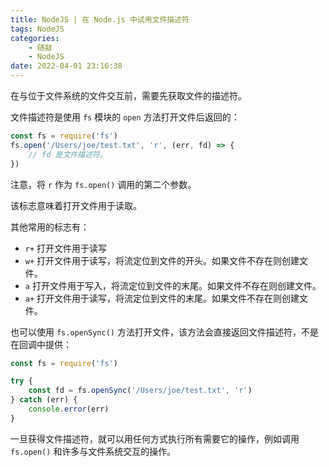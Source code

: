 ```yaml
---
title: NodeJS | 在 Node.js 中试用文件描述符
tags: NodeJS
categories:
    - 随敲
    - NodeJS
date: 2022-04-01 23:16:38
---
```


在与位于文件系统的文件交互前，需要先获取文件的描述符。

文件描述符是使用 `fs` 模块的 `open` 方法打开文件后返回的：

```js
const fs = require('fs')
fs.open('/Users/joe/test.txt', 'r', (err, fd) => {
    // fd 是文件描述符。
})
```

注意，将 `r` 作为 `fs.open()` 调用的第二个参数。

该标志意味着打开文件用于读取。

其他常用的标志有：

-   `r+` 打开文件用于读写
-   `w+` 打开文件用于读写，将流定位到文件的开头。如果文件不存在则创建文件。
-   `a` 打开文件用于写入，将流定位到文件的末尾。如果文件不存在则创建文件。
-   `a+` 打开文件用于读写，将流定位到文件的末尾。如果文件不存在则创建文件。

也可以使用 `fs.openSync()` 方法打开文件，该方法会直接返回文件描述符，不是在回调中提供：

```js
const fs = require('fs')

try {
    const fd = fs.openSync('/Users/joe/test.txt', 'r')
} catch (err) {
    console.error(err)
}
```

一旦获得文件描述符，就可以用任何方式执行所有需要它的操作，例如调用 `fs.open()` 和许多与文件系统交互的操作。
